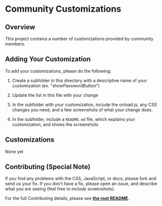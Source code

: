 # Community Customizations 

## Overview

This project contains a number of customizations provided by community members. 

## Adding Your Customization

To add your customizations, please do the following: 

1. Create a subfolder in this directory with a descriptive name of your customization (ex. "showPasswordButton")

2. Update the list in this file with your change 

3. In the subfolder with your customization, include the onload.js, any CSS changes you need, and a few screenshots of what your change does.
    
4. In the subfolder, include a `README.md` file, which explains your customization, and shows the screenshots 


## Customizations

None yet 

## Contributing (Special Note)

If you find any problems with the CSS, JavaScript, or docs, please fork and send us your fix. If you don't have a fix, please open an issue, and describe what you are seeing (feel free to include screenshots).

For the full Contributing details, please see __[the root README](../README.md)__.
